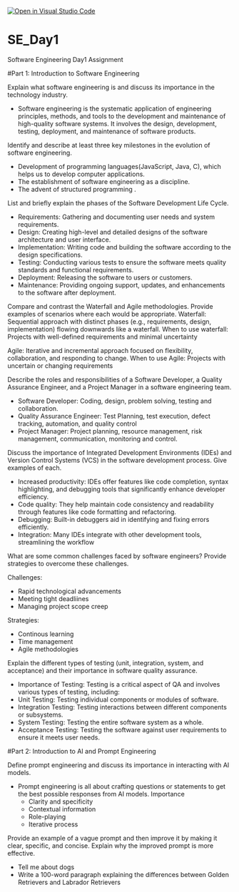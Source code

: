 [![Open in Visual Studio Code](https://classroom.github.com/assets/open-in-vscode-2e0aaae1b6195c2367325f4f02e2d04e9abb55f0b24a779b69b11b9e10269abc.svg)](https://classroom.github.com/online_ide?assignment_repo_id=15539295&assignment_repo_type=AssignmentRepo)
# SE_Day1
Software Engineering Day1 Assignment

#Part 1: Introduction to Software Engineering

Explain what software engineering is and discuss its importance in the technology industry.

- Software engineering is the systematic application of engineering principles, methods, and tools to the development and maintenance of high-quality software systems. It involves the design, development, testing, deployment, and maintenance of software products.


Identify and describe at least three key milestones in the evolution of software engineering.

- Development of programming languages(JavaScript, Java, C), which helps us to develop computer applications.
- The establishment of software engineering as a discipline.
- The advent of structured programming .

List and briefly explain the phases of the Software Development Life Cycle.

  - Requirements: Gathering and documenting user needs and system requirements.
  - Design: Creating high-level and detailed designs of the software architecture and user interface.
  - Implementation: Writing code and building the software according to the design specifications.
  - Testing: Conducting various tests to ensure the software meets quality standards and functional requirements.
  - Deployment: Releasing the software to users or customers.
  - Maintenance: Providing ongoing support, updates, and enhancements to the software after deployment.


Compare and contrast the Waterfall and Agile methodologies. Provide examples of scenarios where each would be appropriate.
 Waterfall: Sequential approach with distinct phases (e.g., requirements, design, implementation) flowing downwards like a waterfall.
     When to use waterfall: Projects with well-defined requirements and minimal uncertainty
    
Agile: Iterative and incremental approach focused on flexibility, collaboration, and responding to change.
     When to use Agile: Projects with uncertain or changing requirements

Describe the roles and responsibilities of a Software Developer, a Quality Assurance Engineer, and a Project Manager in a software engineering team.

- Software Developer: Coding, design, problem solving, testing and collaboration.
- Quality Assurance Engineer: Test Planning, test execution, defect tracking, automation, and quality control
- Project Manager: Project planning, resource management, risk management, communication, monitoring and control. 


Discuss the importance of Integrated Development Environments (IDEs) and Version Control Systems (VCS) in the software development process. Give examples of each.

- Increased productivity: IDEs offer features like code completion, syntax highlighting, and debugging tools that significantly enhance developer efficiency.   
- Code quality: They help maintain code consistency and readability through features like code formatting and refactoring.   
- Debugging: Built-in debuggers aid in identifying and fixing errors efficiently.   
- Integration: Many IDEs integrate with other development tools, streamlining the workflow

What are some common challenges faced by software engineers? Provide strategies to overcome these challenges.

Challenges: 
- Rapid technological advancements
- Meeting tight deadliines
- Managing project scope creep

Strategies:
- Continous learning
- Time management
- Agile methodologies

Explain the different types of testing (unit, integration, system, and acceptance) and their importance in software quality assurance.

  - Importance of Testing: Testing is a critical aspect of QA and involves various types of testing, including:
  - Unit Testing: Testing individual components or modules of software.
  - Integration Testing: Testing interactions between different components or subsystems.
  - System Testing: Testing the entire software system as a whole.
  - Acceptance Testing: Testing the software against user requirements to ensure it meets user needs.

#Part 2: Introduction to AI and Prompt Engineering


Define prompt engineering and discuss its importance in interacting with AI models.

- Prompt engineering is all about crafting questions or statements to get the best possible responses from AI models.
  Importance
  - Clarity and specificity
  - Contextual information
  - Role-playing
  - Iterative process

Provide an example of a vague prompt and then improve it by making it clear, specific, and concise. Explain why the improved prompt is more effective.
- Tell me about dogs
- Write a 100-word paragraph explaining the differences between Golden Retrievers and Labrador Retrievers
